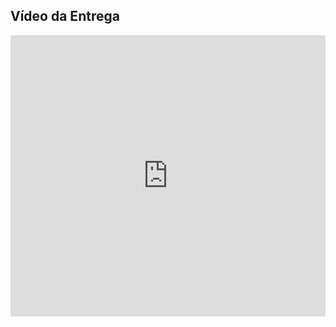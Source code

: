 ## Vídeo da Entrega

<iframe width="100%" height="450" src="https://www.youtube.com/embed/RxMbEh5aQ0Y" title="Entrega Missão 2 - REQ-2024.1" frameborder="0" allow="accelerometer; autoplay; clipboard-write; encrypted-media; gyroscope; picture-in-picture; web-share" referrerpolicy="strict-origin-when-cross-origin" allowfullscreen></iframe>
